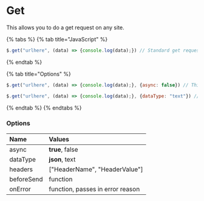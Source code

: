 # Get

This allows you to do a get request on any site.

{% tabs %}
{% tab title="JavaScript" %}
```javascript
$.get("urlhere", (data) => {console.log(data);}) // Standard get request
```
{% endtab %}

{% tab title="Options" %}
```javascript
$.get("urlhere", (data) => {console.log(data);}, {async: false}) // This will disable async

$.get("urlhere", (data) => {console.log(data);}, {dataType: "text"}) // This will print the data as text, default is "json"
```
{% endtab %}
{% endtabs %}

### Options

| Name | Values |
| :--- | :--- |
| async | **true**, false |
| dataType | **json**, text |
| headers | \["HeaderName", "HeaderValue"\] |
| beforeSend | function |
| onError | function, passes in error reason |



